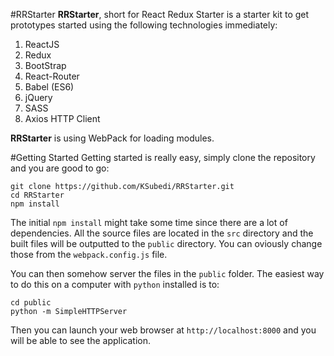 #RRStarter
**RRStarter**, short for React Redux Starter is a starter kit to get prototypes started using the following technologies immediately:

 1. ReactJS
 2. Redux
 3. BootStrap
 4. React-Router
 5. Babel (ES6)
 6. jQuery
 7. SASS
 8. Axios HTTP Client

**RRStarter** is using WebPack for loading modules.

#Getting Started
Getting started is really easy,  simply clone the repository and you are good to go:

    git clone https://github.com/KSubedi/RRStarter.git
    cd RRStarter
    npm install

The initial `npm install` might take some time since there are a lot of dependencies. All the source files are located in the `src` directory and the built files will be outputted to the `public` directory. You can oviously change those from the `webpack.config.js` file.

You can then somehow server the files in the `public` folder. The easiest way to do this on a computer with `python` installed is to:

    cd public
    python -m SimpleHTTPServer

Then you can launch your web browser at `http://localhost:8000` and you will be able to see the application.